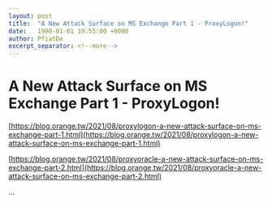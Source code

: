 ```yaml
---
layout: post
title:  "A New Attack Surface on MS Exchange Part 1 - ProxyLogon!"
date:   1990-01-01 19:55:00 +0000
author: PfiatDe
excerpt_separator: <!--more-->
---
```


# A New Attack Surface on MS Exchange Part 1 - ProxyLogon!

[https://blog.orange.tw/2021/08/proxylogon-a-new-attack-surface-on-ms-exchange-part-1.html](https://blog.orange.tw/2021/08/proxylogon-a-new-attack-surface-on-ms-exchange-part-1.html)

[https://blog.orange.tw/2021/08/proxyoracle-a-new-attack-surface-on-ms-exchange-part-2.html](https://blog.orange.tw/2021/08/proxyoracle-a-new-attack-surface-on-ms-exchange-part-2.html)

...
<!--more-->
